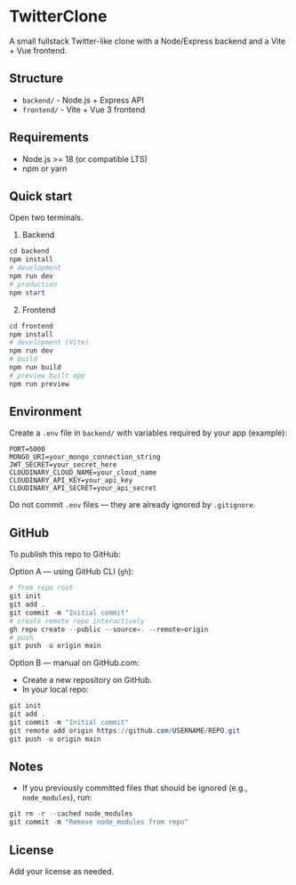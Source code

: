 # TwitterClone

A small fullstack Twitter-like clone with a Node/Express backend and a Vite + Vue frontend.

## Structure

- `backend/` - Node.js + Express API
- `frontend/` - Vite + Vue 3 frontend

## Requirements

- Node.js >= 18 (or compatible LTS)
- npm or yarn

## Quick start

Open two terminals.

1) Backend

```powershell
cd backend
npm install
# development
npm run dev
# production
npm start
```

2) Frontend

```powershell
cd frontend
npm install
# development (Vite)
npm run dev
# build
npm run build
# preview built app
npm run preview
```

## Environment

Create a `.env` file in `backend/` with variables required by your app (example):

```
PORT=5000
MONGO_URI=your_mongo_connection_string
JWT_SECRET=your_secret_here
CLOUDINARY_CLOUD_NAME=your_cloud_name
CLOUDINARY_API_KEY=your_api_key
CLOUDINARY_API_SECRET=your_api_secret
```

Do not commit `.env` files — they are already ignored by `.gitignore`.

## GitHub

To publish this repo to GitHub:

Option A — using GitHub CLI (`gh`):

```powershell
# from repo root
git init
git add .
git commit -m "Initial commit"
# create remote repo interactively
gh repo create --public --source=. --remote=origin
# push
git push -u origin main
```

Option B — manual on GitHub.com:

- Create a new repository on GitHub.
- In your local repo:

```powershell
git init
git add .
git commit -m "Initial commit"
git remote add origin https://github.com/USERNAME/REPO.git
git push -u origin main
```

## Notes

- If you previously committed files that should be ignored (e.g., `node_modules`), run:

```powershell
git rm -r --cached node_modules
git commit -m "Remove node_modules from repo"
```

## License

Add your license as needed.
